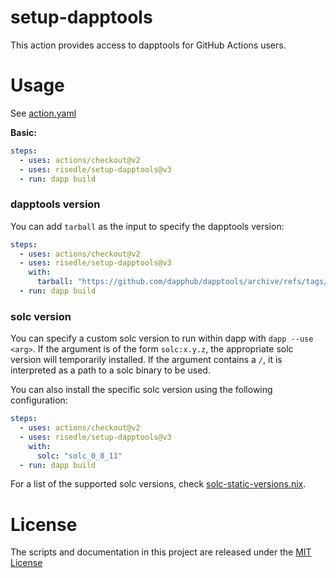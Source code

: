 # setup-dapptools

This action provides access to dapptools for GitHub Actions users.

# Usage

See [action.yaml](action.yaml)

**Basic:**
```yaml
steps:
  - uses: actions/checkout@v2
  - uses: risedle/setup-dapptools@v3
  - run: dapp build
```

### dapptools version

You can add `tarball` as the input to specify the dapptools version:

```yaml
steps:
  - uses: actions/checkout@v2
  - uses: risedle/setup-dapptools@v3
    with:
      tarball: "https://github.com/dapphub/dapptools/archive/refs/tags/hevm/0.49.0.tar.gz"
  - run: dapp build
```

### solc version

You can specify a custom solc version to run within dapp with `dapp --use <arg>`.
If the argument is of the form `solc:x.y.z`, the appropriate solc version will
temporarily installed. If the argument contains a `/`, it is interpreted as
a path to a solc binary to be used.

You can also install the specific solc version using the following configuration:

```yaml
steps:
  - uses: actions/checkout@v2
  - uses: risedle/setup-dapptools@v3
    with:
      solc: "solc_0_8_11"
  - run: dapp build
```

For a list of the supported solc versions, check [solc-static-versions.nix](https://github.com/dapphub/dapptools/blob/master/nix/solc-static-versions.nix).


# License

The scripts and documentation in this project are released under the [MIT License](LICENSE)
